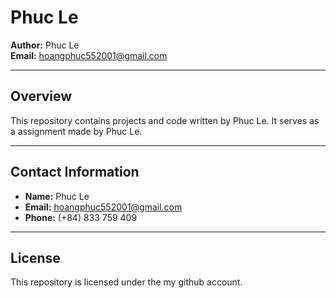 # Phuc Le

**Author:** Phuc Le  
**Email:** hoangphuc552001@gmail.com

---

## Overview

This repository contains projects and code written by Phuc Le. It serves as a assignment made by Phuc Le.

---

## Contact Information

- **Name:** Phuc Le
- **Email:** hoangphuc552001@gmail.com
- **Phone:** (+84) 833 759 409

--- 

## License

This repository is licensed under the my github account.
